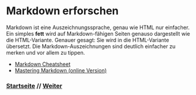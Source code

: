 # Markdown erforschen

Markdown ist eine Auszeichnungssprache, genau wie HTML nur einfacher. Ein simples **fett** wird auf Markdown-fähigen Seiten genauso dargestellt wie die HTML-Variante. Genauer gesagt: Sie wird in die HTML-Variante übersetzt. Die Markdown-Auszeichnungen sind deutlich einfacher zu merken und vor allem zu tippen.

-   [Markdown Cheatsheet](https://guides.github.com/pdfs/markdown-cheatsheet-online.pdf)
-   [Mastering Markdown (online Version)](https://guides.github.com/features/mastering-markdown/)


### [Startseite](start.md) // [Weiter](tipps.md)
